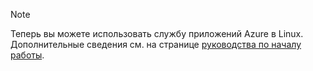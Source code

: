 > [!NOTE]
> Теперь вы можете использовать службу приложений Azure в Linux. Дополнительные сведения см. на странице [руководства по началу работы](../articles/app-service/containers/app-service-linux-intro.md).
> 
> 

